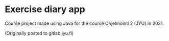 # Exercise diary app #

Course project made using Java for the course Ohjelmointi 2 (JYU) in 2021.

(Originally posted to gitlab.jyu.fi)
